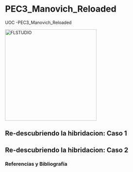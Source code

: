 # PEC3_Manovich_Reloaded
UOC -PEC3_Manovich_Reloaded


<img src="https://static.wikia.nocookie.net/softwareprogramas-y-aplicaciones/images/0/0b/Flstudio.png/revision/latest?cb=20160301021919&path-prefix=es" alt="FLSTUDIO" width="300px">

## Re-descubriendo la hibridacion: Caso 1


## Re-descubriendo la hibridacion: Caso 2


### Referencias y Bibliografía
